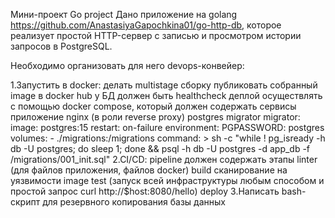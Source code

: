 Мини-проект Go project
Дано приложение на golang https://github.com/AnastasiyaGapochkina01/go-http-db, которое реализует простой HTTP-сервер с записью и просмотром истории запросов в PostgreSQL.

Необходимо организовать для него devops-конвейер:

1.Запустить в docker:
  делать multistage сборку
  публиковать собранный image в docker hub
  у БД должен быть healthcheck
  деплой осуществлять с помощью docker compose, который должен содержать сервисы
    приложение
    nginx (в роли reverse proxy)
    postgres
    migrator
  migrator:
  image: postgres:15
  restart: on-failure
  environment:
    PGPASSWORD: postgres
  volumes:
    - ./migrations:/migrations
  command: >
    sh -c "while ! pg_isready -h db -U postgres; do sleep 1; done && psql -h db -U postgres -d app_db -f /migrations/001_init.sql"
2.CI/CD:
  pipeline должен содержать этапы
    linter (для файлов приложения, файлов docker)
    build
    сканирование на уязвимости image
    test (запуск всей инфраструктуры любым способом и простой запрос curl http://$host:8080/hello)
    deploy
3.Написать bash-скрипт для резервного копирования базы данных
